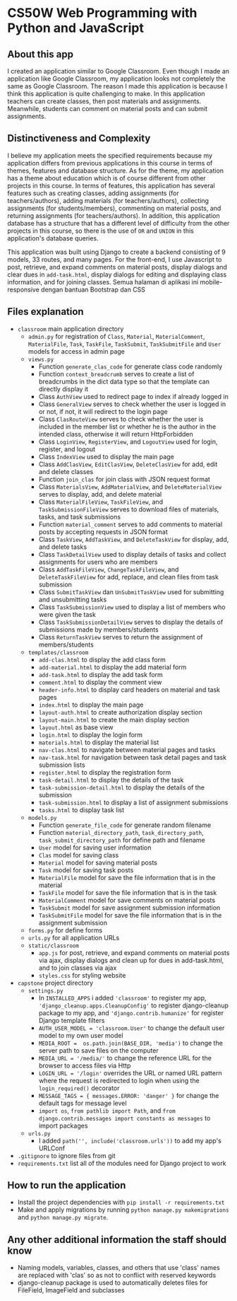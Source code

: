 # CS50W Web Programming with Python and JavaScript

## About this app
I created an application similar to Google Classroom. Even though I made an application like Google Classroom, my application looks not completely the same as Google Classroom. The reason I made this application is because I think this application is quite challenging to make. In this application teachers can create classes, then post materials and assignments. Meanwhile, students can comment on material posts and can submit assignments.

## Distinctiveness and Complexity
I believe my application meets the specified requirements because my application differs from previous applications in this course in terms of themes, features and database structure. As for the theme, my application has a theme about education which is of course different from other projects in this course. In terms of features, this application has several features such as creating classes, adding assignments (for teachers/authors), adding materials (for teachers/authors), collecting assignments (for students/members), commenting on material posts, and returning assignments (for teachers/authors). In addition, this application database has a structure that has a different level of difficulty from the other projects in this course, so there is the use of `OR` and `UNION` in this application's database queries.

This application was built using Django to create a backend consisting of 9 models, 33 routes, and many pages. For the front-end, I use Javascript to post, retrieve, and expand comments on material posts, display dialogs and clear dues in `add-task.html`, display dialogs for editing and displaying class information, and for joining classes. Semua halaman di aplikasi ini mobile-responsive dengan bantuan Bootstrap dan CSS

## Files explanation
* `classroom` main application directory
  * `admin.py` for registration of `Class`, `Material`, `MaterialComment`, `MaterialFile`, `Task`, `TaskFile`, `TaskSubmit`, `TaskSubmitFile` and `User` models for access in admin page
  * `views.py`
    * Function `generate_clas_code` for generate class code randomly
    * Function `context_breadcrumb` serves to create a list of breadcrumbs in the dict data type so that the template can directly display it
    * Class `AuthView` used to redirect page to index if already logged in
    * Class `GeneralView` serves to check whether the user is logged in or not, if not, it will redirect to the login page
    * Class `ClasRouteView` serves to check whether the user is included in the member list or whether he is the author in the intended class, otherwise it will return HttpForbidden
    * Class `LoginView`, `RegisterView`, and `LogoutView` used for login, register, and logout
    * Class `IndexView` used to display the main page
    * Class `AddClasView`, `EditClasView`, `DeleteClasView` for add, edit and delete classes
    * Function `join_clas` for join class with JSON request format
    * Class `MaterialsView`, `AddMaterialView`, and `DeleteMaterialView` serves to display, add, and delete material
    * Class `MaterialFileView`, `TaskFileView`, and `TaskSubmissionFileView` serves to download files of materials, tasks, and task submissions
    * Function `material_comment` serves to add comments to material posts by accepting requests in JSON format
    * Class `TaskView`, `AddTaskView`, and `DeleteTaskView` for display, add, and delete tasks
    * Class `TaskDetailView` used to display details of tasks and collect assignments for users who are members
    * Class `AddTaskFileView`, `ChangeTaskFileView`, and `DeleteTaskFileView` for add, replace, and clean files from task submission
    * Class `SubmitTaskView` dan `UnSubmitTaskView` used for submitting and unsubmitting tasks
    * Class `TaskSubmissionView` used to display a list of members who were given the task
    * Class `TaskSubmissionDetailView` serves to display the details of submissions made by members/students
    * Class `ReturnTaskView` serves to return the assignment of members/students
  * `templates/classroom`
    * `add-clas.html` to display the add class form
    * `add-material.html` to display the add material form
    * `add-task.html` to display the add task form
    * `comment.html` to display the comment view
    * `header-info.html` to display card headers on material and task pages
    * `index.html` to display the main page
    * `layout-auth.html` to create authorization display section
    * `layout-main.html` to create the main display section
    * `layout.html` as base view
    * `login.html` to display the login form
    * `materials.html` to display the material list
    * `nav-clas.html` to navigate between material pages and tasks
    * `nav-task.html` for navigation between task detail pages and task submission lists
    * `register.html` to display the registration form
    * `task-detail.html` to display the details of the task
    * `task-submission-detail.html` to display the details of the submission
    * `task-submission.html` to display a list of assignment submissions
    * `tasks.html` to display task list
  * `models.py`
    * Function `generate_file_code` for generate random filename
    * Function `material_directory_path`, `task_directory_path`, `task_submit_directory_path` for define path and filename
    * `User` model for saving user information
    * `Clas` model for saving class
    * `Material` model for saving material posts
    * `Task` model for saving task posts
    * `MaterialFile` model for save the file information that is in the material
    * `TaskFile` model for save the file information that is in the task
    * `MaterialComment` model for save comments on material posts
    * `TaskSubmit` model for save assignment submission information
    * `TaskSubmitFile` model for save the file information that is in the assignment submission
  * `forms.py` for define forms
  * `urls.py` for all application URLs
  * `static/classroom`
    * `app.js` for post, retrieve, and expand comments on material posts via ajax, display dialogs and clean up for dues in add-task.html, and to join classes via ajax
    * `styles.css` for styling website
* `capstone` project directory
  * `settings.py`
    * In `INSTALLED_APPS` i added `'classroom'` to register my app, `'django_cleanup.apps.CleanupConfig'` to register django-cleanup package to my app, and `'django.contrib.humanize'` for register Django template filters
    * `AUTH_USER_MODEL = 'classroom.User'` to change the default user model to my own user model
    * `MEDIA_ROOT =  os.path.join(BASE_DIR, 'media')` to change the server path to save files on the computer
    * `MEDIA_URL = '/media/'` to change the reference URL for the browser to access files via Http
    * `LOGIN_URL = '/login'` overrides the URL or named URL pattern where the request is redirected to login when using the `login_required()` decorator
    * `MESSAGE_TAGS = { messages.ERROR: 'danger' }` for change the default tags for message level
    * `import os`, `from pathlib import Path`, and `from django.contrib.messages import constants as messages` to import packages
  * `urls.py`
    * I added `path('', include('classroom.urls'))` to add my app's URLConf
* `.gitignore` to ignore files from git
* `requirements.txt` list all of the modules need for Django project to work

## How to run the application
* Install the project dependencies with `pip install -r requirements.txt`
* Make and apply migrations by running `python manage.py makemigrations` and `python manage.py migrate`.

## Any other additional information the staff should know
* Naming models, variables, classes, and others that use 'class' names are replaced with 'clas' so as not to conflict with reserved keywords
* django-cleanup package is used to automatically deletes files for FileField, ImageField and subclasses